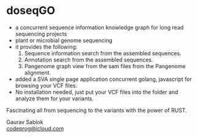 # doseqGO

- a concurrent sequence information knowledge graph for long read sequencing projects
- plant or microbial genome sequencing
- it provides the following:
  1. Sequence information search from the assembled sequences.
  2. Annotation search from the assembled sequences.
  3. Pangenome graph view from the sam files from the Pangenome alignment.
- added a SVA single page application concurrent golang, javascript for browsing your VCF files.
- No installation needed, just put your VCF files into the folder and analyze them for your variants.

Fascinating all from sequencing to the variants with the power of RUST.

Gaurav Sablok \
codeprog@icloud.com
